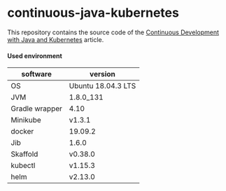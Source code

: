 # continuous-java-kubernetes

This repository contains the source code of the [Continuous Development with Java and Kubernetes](https://dev.to/pozo/continuous-development-with-java-and-kubernetes-3d08) article.

#### Used environment

| software| version|
|---|---|
| OS | Ubuntu 18.04.3 LTS |
| JVM | 1.8.0_131 |
| Gradle wrapper | 4.10 |
| Minikube | v1.3.1 |
| docker | 19.09.2 |
| Jib | 1.6.0 |
| Skaffold | v0.38.0 |
| kubectl | v1.15.3 |
| helm | v2.13.0 |
